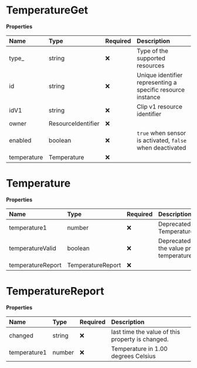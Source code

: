 # TemperatureGet

**Properties**

| Name        | Type               | Required | Description                                                 |
| :---------- | :----------------- | :------- | :---------------------------------------------------------- |
| type\_      | string             | ❌       | Type of the supported resources                             |
| id          | string             | ❌       | Unique identifier representing a specific resource instance |
| idV1        | string             | ❌       | Clip v1 resource identifier                                 |
| owner       | ResourceIdentifier | ❌       |                                                             |
| enabled     | boolean            | ❌       | `true` when sensor is activated, `false` when deactivated   |
| temperature | Temperature        | ❌       |                                                             |

# Temperature

**Properties**

| Name              | Type              | Required | Description                                                                |
| :---------------- | :---------------- | :------- | :------------------------------------------------------------------------- |
| temperature1      | number            | ❌       | Deprecated. Moved to Temperature_report/temperature                        |
| temperatureValid  | boolean           | ❌       | Deprecated. Indication whether the value presented in temperature is valid |
| temperatureReport | TemperatureReport | ❌       |                                                                            |

# TemperatureReport

**Properties**

| Name         | Type   | Required | Description                                      |
| :----------- | :----- | :------- | :----------------------------------------------- |
| changed      | string | ❌       | last time the value of this property is changed. |
| temperature1 | number | ❌       | Temperature in 1.00 degrees Celsius              |

<!-- This file was generated by liblab | https://liblab.com/ -->
